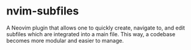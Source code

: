 # nvim-subfiles

A Neovim plugin that allows one to quickly create, navigate to, and edit subfiles which are integrated into a main file. This way, a codebase becomes more modular and easier to manage.
